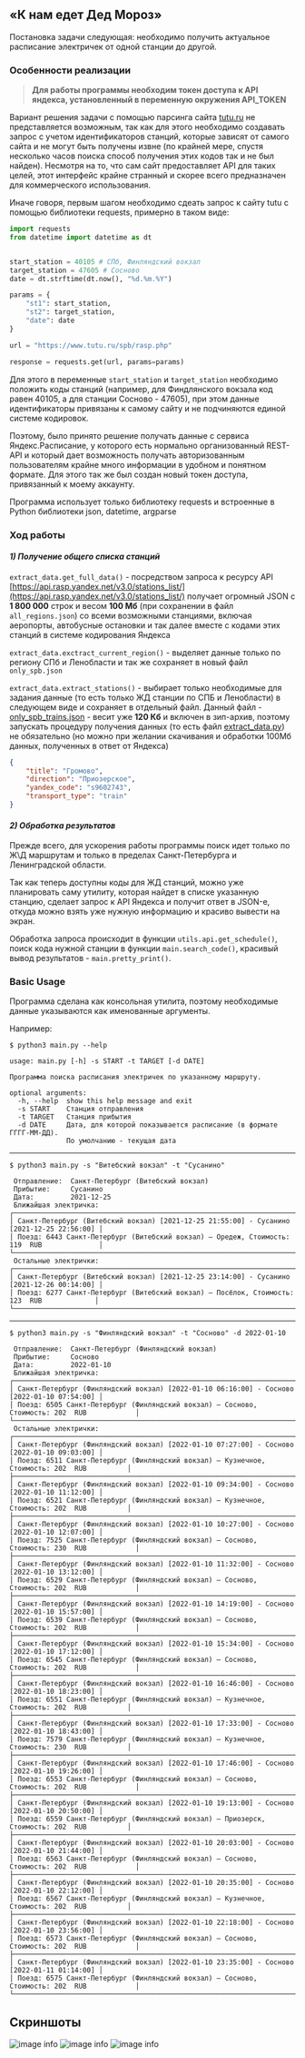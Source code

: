 ## «К нам едет Дед Мороз»
Постановка задачи следующая: необходимо получить актуальное расписание
электричек от одной станции до другой.
### Особенности реализации
> **Для работы программы необходим токен доступа к API яндекса, установленный в переменную окружения API_TOKEN**

Вариант решения задачи с помощью парсинга сайта [tutu.ru](https://tutu.ru) не представляется возможным,
так как для этого необходимо создавать запрос с учетом идентификаторов станций, 
которые зависят от самого сайта и не могут быть получены извне (по крайней мере, спустя несколько часов поиска 
способ получения этих кодов так и не был найден). Несмотря на то, что сам сайт 
предоставляет API для таких целей, этот интерфейс крайне странный и скорее всего предназначен для коммерческого использования.

Иначе говоря, первым шагом необходимо сдеать запрос к сайту tutu с помощью библиотеки requests, примерно в таком виде:

```python
import requests
from datetime import datetime as dt


start_station = 40105 # СПб, Финляндский вокзал
target_station = 47605 # Сосново
date = dt.strftime(dt.now(), "%d.%m.%Y")

params = {
    "st1": start_station,
    "st2": target_station,
    "date": date
}

url = "https://www.tutu.ru/spb/rasp.php"

response = requests.get(url, params=params)
```

Для этого в переменные `start_station` и `target_station` необходимо положить коды станций (например, для Финдлянского вокзала код равен
 40105, а для станции Сосново - 47605), при этом данные идентификаторы привязаны к самому сайту и не подчиняются единой системе кодировок.
 
Поэтому, было принято решение получать данные с сервиса Яндекс.Расписание, у которого есть нормально организованный REST-API
и который дает возможность получать авторизованным пользователям крайне много информации в удобном и понятном формате. Для
этого так же был создан новый токен доступа, привязанный к моему аккаунту. 

Программа использует только библиотеку requests и встроенные в Python библиотеки json, datetime, argparse

### Ход работы
#### *1) Получение общего списка станций*
   
`extract_data.get_full_data()` - 
посредством запроса к ресурсу API [https://api.rasp.yandex.net/v3.0/stations_list/](https://api.rasp.yandex.net/v3.0/stations_list/)
получает огромный JSON с **1 800 000** строк и весом **100 Мб** (при сохранении в файл `all_regions.json`)
со всеми возможными станциями, включая аеропорты, автобусные остановки и так далее
вместе с кодами этих станций в системе кодирования Яндекса

`extract_data.exctract_current_region()` - выделяет данные только по региону СПб и Ленобласти и так же сохраняет в новый файл `only_spb.json`

`extract_data.extract_stations()` - выбирает только необходимые для задания данные (то есть только ЖД станции по СПБ и Ленобласти) в следующем виде и сохраняет
в отдельный файл. Данный файл - [only_spb_trains.json](only_spb_trains.json) - весит уже **120 Кб** и включен в зип-архив, поэтому запускать процедуру получения данных
(то есть файл [extract_data.py](utils/extract_data.py)) не обязательно (но можно при желании скачивания и обработки 100Мб данных, полученных в ответ от Яндекса)

```json
{
    "title": "Громово",
    "direction": "Приозерское",
    "yandex_code": "s9602743",
    "transport_type": "train"
}
``` 
#### *2) Обработка результатов*

Прежде всего, для ускорения работы программы поиск идет только по Ж\Д маршрутам и только в пределах Санкт-Петербурга и Ленинградской области.

Так как теперь доступны коды для ЖД станций, можно уже планировать саму утилиту, которая найдет
в списке указанную станцию, сделает запрос к API Яндекса и получит ответ в JSON-е, откуда можно взять уже нужную информацию
и красиво вывести на экран.

Обработка запроса происходит в функции `utils.api.get_schedule()`, 
поиск кода нужной станции в функции `main.search_code()`, красивый вывод результатов - `main.pretty_print()`.


### Basic Usage

Программа сделана как консольная утилита, поэтому необходимые данные указываются как именованные аргументы. 

Например:
```shell script
$ python3 main.py --help
```
```text
usage: main.py [-h] -s START -t TARGET [-d DATE]

Программа поиска расписания электричек по указанному маршруту.

optional arguments:
  -h, --help  show this help message and exit
  -s START    Станция отправления
  -t TARGET   Станция прибытия
  -d DATE     Дата, для которой показывается расписание (в формате ГГГГ-ММ-ДД).
              По умолчанию - текущая дата
```
---
```shell script
$ python3 main.py -s "Витебский вокзал" -t "Сусанино"
```
```text
 Отправление:  Санкт-Петербург (Витебский вокзал)
 Прибытие:     Сусанино
 Дата:         2021-12-25
 Ближайшая электричка:
┌───────────────────────────────────────────────────────────────────────────────────────────┐
│ Санкт-Петербург (Витебский вокзал) [2021-12-25 21:55:00] - Сусанино [2021-12-25 22:56:00] │
│ Поезд: 6443 Санкт-Петербург (Витебский вокзал) — Оредеж, Стоимость: 119  RUB              │
└───────────────────────────────────────────────────────────────────────────────────────────┘
 Остальные электрички:
┌───────────────────────────────────────────────────────────────────────────────────────────┐
│ Санкт-Петербург (Витебский вокзал) [2021-12-25 23:14:00] - Сусанино [2021-12-26 00:14:00] │
│ Поезд: 6277 Санкт-Петербург (Витебский вокзал) — Посёлок, Стоимость: 123  RUB             │
└───────────────────────────────────────────────────────────────────────────────────────────┘
```
---
```shell script
$ python3 main.py -s "Финляндский вокзал" -t "Сосново" -d 2022-01-10
```
```text
 Отправление:  Санкт-Петербург (Финляндский вокзал)
 Прибытие:     Сосново
 Дата:         2022-01-10
 Ближайшая электричка:
┌────────────────────────────────────────────────────────────────────────────────────────────┐
│ Санкт-Петербург (Финляндский вокзал) [2022-01-10 06:16:00] - Сосново [2022-01-10 07:54:00] │
│ Поезд: 6505 Санкт-Петербург (Финляндский вокзал) — Сосново, Стоимость: 202  RUB            │
└────────────────────────────────────────────────────────────────────────────────────────────┘
 Остальные электрички:
┌────────────────────────────────────────────────────────────────────────────────────────────┐
│ Санкт-Петербург (Финляндский вокзал) [2022-01-10 07:27:00] - Сосново [2022-01-10 09:03:00] │
│ Поезд: 6511 Санкт-Петербург (Финляндский вокзал) — Кузнечное, Стоимость: 202  RUB          │
├────────────────────────────────────────────────────────────────────────────────────────────┤
│ Санкт-Петербург (Финляндский вокзал) [2022-01-10 09:34:00] - Сосново [2022-01-10 11:12:00] │
│ Поезд: 6521 Санкт-Петербург (Финляндский вокзал) — Кузнечное, Стоимость: 202  RUB          │
├────────────────────────────────────────────────────────────────────────────────────────────┤
│ Санкт-Петербург (Финляндский вокзал) [2022-01-10 10:27:00] - Сосново [2022-01-10 12:07:00] │
│ Поезд: 7525 Санкт-Петербург (Финляндский вокзал) — Сосново, Стоимость: 230  RUB            │
├────────────────────────────────────────────────────────────────────────────────────────────┤
│ Санкт-Петербург (Финляндский вокзал) [2022-01-10 11:32:00] - Сосново [2022-01-10 13:12:00] │
│ Поезд: 6529 Санкт-Петербург (Финляндский вокзал) — Сосново, Стоимость: 202  RUB            │
├────────────────────────────────────────────────────────────────────────────────────────────┤
│ Санкт-Петербург (Финляндский вокзал) [2022-01-10 14:19:00] - Сосново [2022-01-10 15:57:00] │
│ Поезд: 6539 Санкт-Петербург (Финляндский вокзал) — Сосново, Стоимость: 202  RUB            │
├────────────────────────────────────────────────────────────────────────────────────────────┤
│ Санкт-Петербург (Финляндский вокзал) [2022-01-10 15:34:00] - Сосново [2022-01-10 17:12:00] │
│ Поезд: 6545 Санкт-Петербург (Финляндский вокзал) — Сосново, Стоимость: 202  RUB            │
├────────────────────────────────────────────────────────────────────────────────────────────┤
│ Санкт-Петербург (Финляндский вокзал) [2022-01-10 16:46:00] - Сосново [2022-01-10 18:23:00] │
│ Поезд: 6551 Санкт-Петербург (Финляндский вокзал) — Кузнечное, Стоимость: 202  RUB          │
├────────────────────────────────────────────────────────────────────────────────────────────┤
│ Санкт-Петербург (Финляндский вокзал) [2022-01-10 17:33:00] - Сосново [2022-01-10 18:43:00] │
│ Поезд: 7579 Санкт-Петербург (Финляндский вокзал) — Кузнечное, Стоимость: 230  RUB          │
├────────────────────────────────────────────────────────────────────────────────────────────┤
│ Санкт-Петербург (Финляндский вокзал) [2022-01-10 17:46:00] - Сосново [2022-01-10 19:26:00] │
│ Поезд: 6553 Санкт-Петербург (Финляндский вокзал) — Сосново, Стоимость: 202  RUB            │
├────────────────────────────────────────────────────────────────────────────────────────────┤
│ Санкт-Петербург (Финляндский вокзал) [2022-01-10 19:13:00] - Сосново [2022-01-10 20:50:00] │
│ Поезд: 6559 Санкт-Петербург (Финляндский вокзал) — Приозерск, Стоимость: 202  RUB          │
├────────────────────────────────────────────────────────────────────────────────────────────┤
│ Санкт-Петербург (Финляндский вокзал) [2022-01-10 20:03:00] - Сосново [2022-01-10 21:44:00] │
│ Поезд: 6563 Санкт-Петербург (Финляндский вокзал) — Сосново, Стоимость: 202  RUB            │
├────────────────────────────────────────────────────────────────────────────────────────────┤
│ Санкт-Петербург (Финляндский вокзал) [2022-01-10 20:35:00] - Сосново [2022-01-10 22:12:00] │
│ Поезд: 6567 Санкт-Петербург (Финляндский вокзал) — Кузнечное, Стоимость: 202  RUB          │
├────────────────────────────────────────────────────────────────────────────────────────────┤
│ Санкт-Петербург (Финляндский вокзал) [2022-01-10 22:18:00] - Сосново [2022-01-10 23:56:00] │
│ Поезд: 6573 Санкт-Петербург (Финляндский вокзал) — Сосново, Стоимость: 202  RUB            │
├────────────────────────────────────────────────────────────────────────────────────────────┤
│ Санкт-Петербург (Финляндский вокзал) [2022-01-10 23:35:00] - Сосново [2022-01-11 01:14:00] │
│ Поезд: 6575 Санкт-Петербург (Финляндский вокзал) — Сосново, Стоимость: 202  RUB            │
└────────────────────────────────────────────────────────────────────────────────────────────┘
```

## Скриншоты
![image info](screenshots/test1.png)
![image info](screenshots/test2.png)
![image info](screenshots/test3.png)